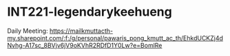 # INT221-legendarykeehueng
Daily Meeting:
https://mailkmuttacth-my.sharepoint.com/:f:/g/personal/pawaris_pong_kmutt_ac_th/EhkdUCKZj4dNvhg-A17sc_8BVjv6jV9oKVhR2RDfD1Y0Lw?e=BomlRe
